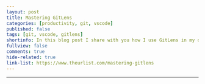 ```yaml
---
layout: post
title: Mastering GitLens
categories: [productivity, git, vscode]
published: false
tags: [git, vscode, gitlens]
shortinfo: In this blog post I share with you how I use GitLens in my day-to-day work.
fullview: false
comments: true
hide-related: true
link-list: https://www.theurlist.com/mastering-gitlens
---
```



---
